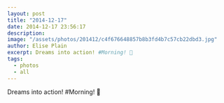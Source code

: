 ```yaml
---
layout: post
title: "2014-12-17"
date: 2014-12-17 23:56:17
description: 
image: "/assets/photos/201412/c4f676648857b8b3fd4b7c57cb22dbd3.jpg"
author: Elise Plain
excerpt: Dreams into action! #Morning! 🐒
tags: 
  - photos
  - all
---
```


Dreams into action! #Morning! 🐒
<p></p>
